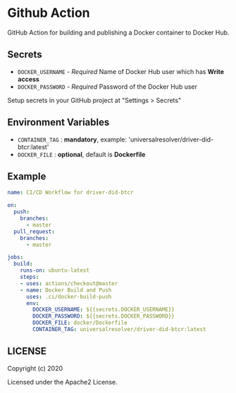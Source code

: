 # Github Action

GitHub Action for building and publishing a Docker container to Docker Hub.


## Secrets

- `DOCKER_USERNAME` - *Required* Name of Docker Hub user which has **Write access**
- `DOCKER_PASSWORD` - *Required* Password of the Docker Hub user

Setup secrets in your GitHub project at "Settings > Secrets"

## Environment Variables


- `CONTAINER_TAG` : **mandatory**, example: 'universalresolver/driver-did-btcr:latest'
- `DOCKER_FILE` : **optional**, default is **Dockerfile**


## Example


```yaml
name: CI/CD Workflow for driver-did-btcr

on:
  push:
    branches:
      - master
  pull_request:
    branches:
      - master

jobs:
  build:
    runs-on: ubuntu-latest
    steps:
    - uses: actions/checkout@master
    - name: Docker Build and Push
      uses: .ci/docker-build-push
      env:
        DOCKER_USERNAME: ${{secrets.DOCKER_USERNAME}}
        DOCKER_PASSWORD: ${{secrets.DOCKER_PASSWORD}}
        DOCKER_FILE: docker/Dockerfile
        CONTAINER_TAG: universalresolver/driver-did-btcr:latest
```

## LICENSE

Copyright (c) 2020

Licensed under the Apache2 License.
